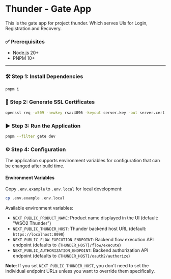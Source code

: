 # Thunder - Gate App

This is the gate app for project thunder. Which serves UIs for Login, Registration and Recovery.

### ✅ Prerequisites

- Node.js 20+
- PNPM 10+

---

### 🛠 Step 1: Install Dependencies

```bash
pnpm i
```

### 🔐 Step 2: Generate SSL Certificates

```bash
openssl req -x509 -newkey rsa:4096 -keyout server.key -out server.cert -days 365 -nodes -subj "/C=US/ST=State/L=City/O=Organization/CN=localhost"
```

### ▶️ Step 3: Run the Application

```bash
pnpm --filter gate dev
```

### ⚙️ Step 4: Configuration

The application supports environment variables for configuration that can be changed after build time.

#### Environment Variables

Copy `.env.example` to `.env.local` for local development:

```bash
cp .env.example .env.local
```

Available environment variables:

- `NEXT_PUBLIC_PRODUCT_NAME`: Product name displayed in the UI (default: "WSO2 Thunder")
- `NEXT_PUBLIC_THUNDER_HOST`: Thunder backend host URL (default: `https://localhost:8090`)
- `NEXT_PUBLIC_FLOW_EXECUTION_ENDPOINT`: Backend flow execution API endpoint (defaults to `{THUNDER_HOST}/flow/execute`)
- `NEXT_PUBLIC_AUTHORIZATION_ENDPOINT`: Backend authorization API endpoint (defaults to `{THUNDER_HOST}/oauth2/authorize`)

**Note**: If you set `NEXT_PUBLIC_THUNDER_HOST`, you don't need to set the individual endpoint URLs unless you want to override them specifically.
